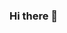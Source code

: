 ### Hi there 👋

<!--
**albernhagen/albernhagen** is a ✨ _special_ ✨ repository because its `README.md` (this file) appears on your GitHub profile.

Here are some ideas to get you started:

- 🔭 I’m currently working on ...
- 🌱 I’m currently learning ...
- 👯 I’m looking to collaborate on ...
- 🤔 I’m looking for help with ...
- 💬 Ask me resume ...
- 📫 How to reach me: ...
- 😄 Pronouns: ...
- ⚡ Fun fact: ...
-->
